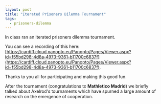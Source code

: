 ```yaml
---
layout: post
title: "Iterated Prisoners Dilemma Tournament"
tags:
  - prisoners-dilemma
---
```


In class ran an iterated prisoners dilemma tournament.

You can see a recording of this here: [https://cardiff.cloud.panopto.eu/Panopto/Pages/Viewer.aspx?id=f55bd298-4d8a-4973-9361-b11700c6837f](https://cardiff.cloud.panopto.eu/Panopto/Pages/Viewer.aspx?id=f55bd298-4d8a-4973-9361-b11700c6837f).

Thanks to you all for participating and making this good fun.

After the tournament (congratulations to **Mathletico Madrid**) we briefly
talked about Axelrod's tournaments which have spurned a large amount of research
on the emergence of cooperation.
